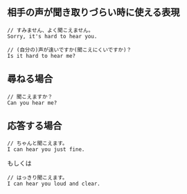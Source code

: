 ## 相手の声が聞き取りづらい時に使える表現

```
// すみません、よく聞こえません。
Sorry, it's hard to hear you.
```

```
// (自分の)声が遠いですか(聞こえにくいですか)？
Is it hard to hear me?
```

## 尋ねる場合

```
// 聞こえますか？
Can you hear me?
```

## 応答する場合

```
// ちゃんと聞こえます。
I can hear you just fine.
```

もしくは

```
// はっきり聞こえます。
I can hear you loud and clear.
```
